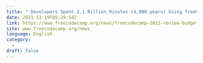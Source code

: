 ```yaml
---
title: " Developers Spent 2.1 Billion Minutes (4,000 years) Using freeCodeCamp in 2021 + Other Year-End Facts "
date: 2021-11-19T05:29:54Z
link: https://www.freecodecamp.org/news/freecodecamp-2021-review-budget-usage-statistics/?utm_medium=RSS&utm_source=news.12bit.vn
site: www.freecodecamp.org/news
language: English
category:
  -   
draft: false
---
```


